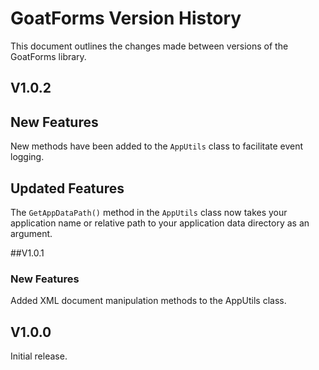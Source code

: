 # GoatForms Version History

This document outlines the changes made between versions of the GoatForms library.

## V1.0.2

## New Features

New methods have been added to the `AppUtils` class to facilitate event logging.

## Updated Features

The `GetAppDataPath()` method in the `AppUtils` class now takes your application name or relative path to your application data directory as an argument.

##V1.0.1

### New Features

Added XML document manipulation methods to the AppUtils class.

## V1.0.0

Initial release.
